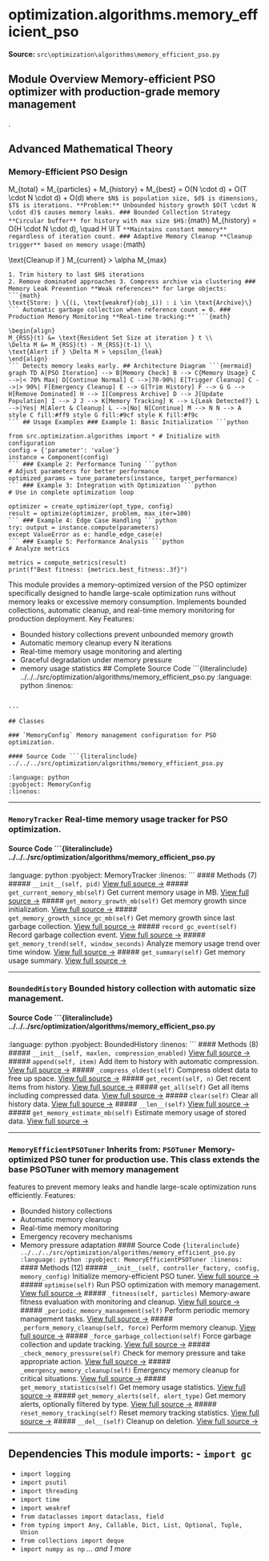# optimization.algorithms.memory_efficient_pso

**Source:** `src\optimization\algorithms\memory_efficient_pso.py`

## Module Overview Memory-efficient PSO optimizer with production-grade memory management

.

## Advanced Mathematical Theory

### Memory-Efficient PSO Design


M_{total} = M_{particles} + M_{history} + M_{best} = O(N \cdot d) + O(T \cdot N \cdot d) + O(d)
``` Where $N$ is population size, $d$ is dimensions, $T$ is iterations. **Problem:** Unbounded history growth $O(T \cdot N \cdot d)$ causes memory leaks. ### Bounded Collection Strategy **Circular buffer** for history with max size $H$: ```{math}
M_{history} = O(H \cdot N \cdot d), \quad H \ll T
``` **Maintains constant memory** regardless of iteration count. ### Adaptive Memory Cleanup **Cleanup trigger** based on memory usage: ```{math}

\text{Cleanup if } M_{current} > \alpha M_{max}
``` Where $\alpha \in (0.7, 0.9)$ is safety threshold. **Cleanup operations:**
1. Trim history to last $H$ iterations
2. Remove dominated approaches 3. Compress archive via clustering ### Memory Leak Prevention **Weak references** for large objects: ```{math}
\text{Store: } \{(i, \text{weakref}(obj_i)) : i \in \text{Archive}\}
``` Automatic garbage collection when reference count = 0. ### Production Memory Monitoring **Real-time tracking:** ```{math}

\begin{align}
M_{RSS}(t) &= \text{Resident Set Size at iteration } t \\
\Delta M &= M_{RSS}(t) - M_{RSS}(t-1) \\
\text{Alert if } \Delta M > \epsilon_{leak}
\end{align}
``` Detects memory leaks early. ## Architecture Diagram ```{mermaid}
graph TD A[PSO Iteration] --> B[Memory Check] B --> C{Memory Usage} C -->|< 70% Max| D[Continue Normal] C -->|70-90%| E[Trigger Cleanup] C -->|> 90%| F[Emergency Cleanup] E --> G[Trim History] F --> G G --> H[Remove Dominated] H --> I[Compress Archive] D --> J[Update Population] I --> J J --> K[Memory Tracking] K --> L{Leak Detected?} L -->|Yes| M[Alert & Cleanup] L -->|No| N[Continue] M --> N N --> A style C fill:#ff9 style G fill:#9cf style K fill:#f9c
``` ## Usage Examples ### Example 1: Basic Initialization ```python

from src.optimization.algorithms import * # Initialize with configuration
config = {'parameter': 'value'}
instance = Component(config)
``` ### Example 2: Performance Tuning ```python
# Adjust parameters for better performance
optimized_params = tune_parameters(instance, target_performance)
``` ### Example 3: Integration with Optimization ```python
# Use in complete optimization loop

optimizer = create_optimizer(opt_type, config)
result = optimize(optimizer, problem, max_iter=100)
``` ### Example 4: Edge Case Handling ```python
try: output = instance.compute(parameters)
except ValueError as e: handle_edge_case(e)
``` ### Example 5: Performance Analysis ```python
# Analyze metrics

metrics = compute_metrics(result)
print(f"Best fitness: {metrics.best_fitness:.3f}")
```
This module provides a memory-optimized version of the PSO optimizer specifically
designed to handle large-scale optimization runs without memory leaks or excessive
memory consumption. Implements bounded collections, automatic cleanup, and
real-time memory monitoring for production deployment. Key Features:
- Bounded history collections prevent unbounded memory growth
- Automatic memory cleanup every N iterations
- Real-time memory usage monitoring and alerting
- Graceful degradation under memory pressure
- memory usage statistics ## Complete Source Code ```{literalinclude} ../../../src/optimization/algorithms/memory_efficient_pso.py
:language: python
:linenos:
```

---

## Classes

### `MemoryConfig` Memory management configuration for PSO optimization.

#### Source Code ```{literalinclude} ../../../src/optimization/algorithms/memory_efficient_pso.py

:language: python
:pyobject: MemoryConfig
:linenos:
```

---

### `MemoryTracker` Real-time memory usage tracker for PSO optimization.

#### Source Code ```{literalinclude} ../../../src/optimization/algorithms/memory_efficient_pso.py
:language: python
:pyobject: MemoryTracker
:linenos:
``` #### Methods (7) ##### `__init__(self, pid)` [View full source →](#method-memorytracker-__init__) ##### `get_current_memory_mb(self)` Get current memory usage in MB. [View full source →](#method-memorytracker-get_current_memory_mb) ##### `get_memory_growth_mb(self)` Get memory growth since initialization. [View full source →](#method-memorytracker-get_memory_growth_mb) ##### `get_memory_growth_since_gc_mb(self)` Get memory growth since last garbage collection. [View full source →](#method-memorytracker-get_memory_growth_since_gc_mb) ##### `record_gc_event(self)` Record garbage collection event. [View full source →](#method-memorytracker-record_gc_event) ##### `get_memory_trend(self, window_seconds)` Analyze memory usage trend over time window. [View full source →](#method-memorytracker-get_memory_trend) ##### `get_summary(self)` Get memory usage summary. [View full source →](#method-memorytracker-get_summary)

---

### `BoundedHistory` Bounded history collection with automatic size management.

#### Source Code ```{literalinclude} ../../../src/optimization/algorithms/memory_efficient_pso.py

:language: python
:pyobject: BoundedHistory
:linenos:
``` #### Methods (8) ##### `__init__(self, maxlen, compression_enabled)` [View full source →](#method-boundedhistory-__init__) ##### `append(self, item)` Add item to history with automatic compression. [View full source →](#method-boundedhistory-append) ##### `_compress_oldest(self)` Compress oldest data to free up space. [View full source →](#method-boundedhistory-_compress_oldest) ##### `get_recent(self, n)` Get recent items from history. [View full source →](#method-boundedhistory-get_recent) ##### `get_all(self)` Get all items including compressed data. [View full source →](#method-boundedhistory-get_all) ##### `clear(self)` Clear all history data. [View full source →](#method-boundedhistory-clear) ##### `__len__(self)` [View full source →](#method-boundedhistory-__len__) ##### `get_memory_estimate_mb(self)` Estimate memory usage of stored data. [View full source →](#method-boundedhistory-get_memory_estimate_mb)

---

### `MemoryEfficientPSOTuner` **Inherits from:** `PSOTuner` Memory-optimized PSO tuner for production use. This class extends the base PSOTuner with memory management
features to prevent memory leaks and handle large-scale optimization
runs efficiently. Features:
- Bounded history collections
- Automatic memory cleanup
- Real-time memory monitoring
- Emergency recovery mechanisms
- Memory pressure adaptation #### Source Code ```{literalinclude} ../../../src/optimization/algorithms/memory_efficient_pso.py
:language: python
:pyobject: MemoryEfficientPSOTuner
:linenos:
``` #### Methods (12) ##### `__init__(self, controller_factory, config, memory_config)` Initialize memory-efficient PSO tuner. [View full source →](#method-memoryefficientpsotuner-__init__) ##### `optimise(self)` Run PSO optimization with memory management. [View full source →](#method-memoryefficientpsotuner-optimise) ##### `_fitness(self, particles)` Memory-aware fitness evaluation with monitoring and cleanup. [View full source →](#method-memoryefficientpsotuner-_fitness) ##### `_periodic_memory_management(self)` Perform periodic memory management tasks. [View full source →](#method-memoryefficientpsotuner-_periodic_memory_management) ##### `_perform_memory_cleanup(self, force)` Perform memory cleanup. [View full source →](#method-memoryefficientpsotuner-_perform_memory_cleanup) ##### `_force_garbage_collection(self)` Force garbage collection and update tracking. [View full source →](#method-memoryefficientpsotuner-_force_garbage_collection) ##### `_check_memory_pressure(self)` Check for memory pressure and take appropriate action. [View full source →](#method-memoryefficientpsotuner-_check_memory_pressure) ##### `_emergency_memory_cleanup(self)` Emergency memory cleanup for critical situations. [View full source →](#method-memoryefficientpsotuner-_emergency_memory_cleanup) ##### `get_memory_statistics(self)` Get memory usage statistics. [View full source →](#method-memoryefficientpsotuner-get_memory_statistics) ##### `get_memory_alerts(self, alert_type)` Get memory alerts, optionally filtered by type. [View full source →](#method-memoryefficientpsotuner-get_memory_alerts) ##### `reset_memory_tracking(self)` Reset memory tracking statistics. [View full source →](#method-memoryefficientpsotuner-reset_memory_tracking) ##### `__del__(self)` Cleanup on deletion. [View full source →](#method-memoryefficientpsotuner-__del__)

---

## Dependencies This module imports: - `import gc`

- `import logging`
- `import psutil`
- `import threading`
- `import time`
- `import weakref`
- `from dataclasses import dataclass, field`
- `from typing import Any, Callable, Dict, List, Optional, Tuple, Union`
- `from collections import deque`
- `import numpy as np` *... and 1 more*
